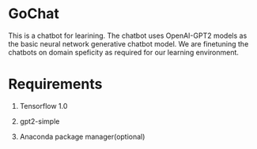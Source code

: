 # GoChat

This is a chatbot for learining. The chatbot uses OpenAI-GPT2 models as the basic neural network generative chatbot model.
We are finetuning the chatbots on domain speficity as required for our learning environment.

# Requirements

1. Tensorflow 1.0

2. gpt2-simple

3. Anaconda package manager(optional)

